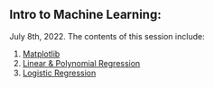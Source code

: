 ## Intro to Machine Learning:
July 8th, 2022.
The contents of this session include:
  1. [Matplotlib](https://github.com/analytics-club-iitm/Summer-School-2022/blob/main/Session_2/(1)%20Matplotlib.ipynb)
  2. [Linear & Polynomial Regression](https://github.com/analytics-club-iitm/Summer-School-2022/blob/main/Session_2/(2)%20Linear%2BPolynomial%20Regression.ipynb)
  3. [Logistic Regression](https://github.com/analytics-club-iitm/Summer-School-2022/blob/main/Session_2/(3)%20Logistic%20Regression.ipynb)
